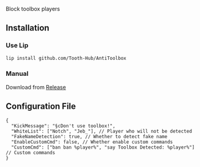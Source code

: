 Block toolbox players  
## Installation

### Use Lip

```bash
lip install github.com/Tooth-Hub/AntiToolbox
```

### Manual

Download from [Release](https://github.com/ShrBox/AntiToolbox/releases)

## Configuration File
```jsonc
{
  "KickMessage": "§cDon't use toolbox!",
  "WhiteList": ["Notch", "Jeb_"], // Player who will not be detected
  "FakeNameDetection": true, // Whether to detect fake name
  "EnableCustomCmd": false, // Whether enable custom commands
  "CustomCmd": ["ban ban %player%", "say Toolbox Detected: %player%"] // Custom commands
}
```